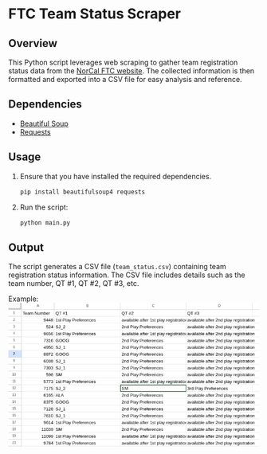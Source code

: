 # FTC Team Status Scraper

## Overview
This Python script leverages web scraping to gather team registration status data from the [NorCal FTC website](https://www.norcalftc.org/). The collected information is then formatted and exported into a CSV file for easy analysis and reference.

## Dependencies
- [Beautiful Soup](https://pypi.org/project/beautifulsoup4/)
- [Requests](https://pypi.org/project/requests/)

## Usage
1. Ensure that you have installed the required dependencies.
    ```bash
    pip install beautifulsoup4 requests
    ```

2. Run the script:
    ```bash
    python main.py
    ```

## Output
The script generates a CSV file (`team_status.csv`) containing team registration status information. The CSV file includes details such as the team number, QT #1, QT #2, QT #3, etc.

Example:
![Alt text](image.png)